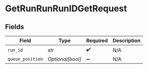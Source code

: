 # GetRunRunRunIDGetRequest


## Fields

| Field              | Type               | Required           | Description        |
| ------------------ | ------------------ | ------------------ | ------------------ |
| `run_id`           | *str*              | :heavy_check_mark: | N/A                |
| `queue_position`   | *Optional[bool]*   | :heavy_minus_sign: | N/A                |